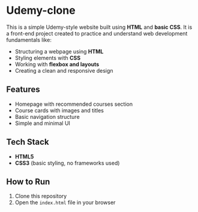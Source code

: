 # Udemy-clone

This is a simple Udemy-style website built using **HTML** and **basic CSS**.
It is a front-end project created to practice and understand web development fundamentals like:

* Structuring a webpage using **HTML**
* Styling elements with **CSS**
* Working with **flexbox and layouts**
* Creating a clean and responsive design

## Features

* Homepage with recommended courses section
* Course cards with images and titles
* Basic navigation structure
* Simple and minimal UI

## Tech Stack

* **HTML5**
* **CSS3** (basic styling, no frameworks used)

## How to Run

1. Clone this repository
2. Open the `index.html` file in your browser
